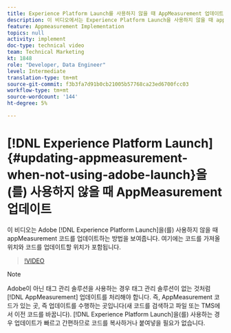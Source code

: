 ```yaml
---
title: Experience Platform Launch를 사용하지 않을 때 AppMeasurement 업데이트
description: 이 비디오에서는 Experience Platform Launch을 사용하지 않을 때 appMeasurement 코드를 업데이트하는 방법을 보여 줍니다. 여기에는 코드를 가져올 위치와 코드를 업데이트할 위치가 포함됩니다.
feature: Appmeasurement Implementation
topics: null
activity: implement
doc-type: technical video
team: Technical Marketing
kt: 1848
role: "Developer, Data Engineer"
level: Intermediate
translation-type: tm+mt
source-git-commit: f3b3fa7d91b0cb21005b57768ca23ed6700fcc03
workflow-type: tm+mt
source-wordcount: '144'
ht-degree: 5%

---
```



# [!DNL Experience Platform Launch] {#updating-appmeasurement-when-not-using-adobe-launch}을(를) 사용하지 않을 때 AppMeasurement 업데이트

이 비디오는 Adobe [!DNL Experience Platform Launch]을(를) 사용하지 않을 때 appMeasurement 코드를 업데이트하는 방법을 보여줍니다. 여기에는 코드를 가져올 위치와 코드를 업데이트할 위치가 포함됩니다.

>[!VIDEO](https://video.tv.adobe.com/v/25913/?quality=12)

>[!NOTE]
>
>Adobe이 아닌 태그 관리 솔루션을 사용하는 경우 태그 관리 솔루션이 없는 것처럼 [!DNL AppMeasurement] 업데이트를 처리해야 합니다. 즉, AppMeasurement 코드가 있는 곳, 즉 업데이트를 수행하는 곳입니다(새 코드를 검색하고 파일 또는 TMS에서 이전 코드를 바꿉니다). [!DNL Experience Platform Launch]을(를) 사용하는 경우 업데이트가 빠르고 간편하므로 코드를 복사하거나 붙여넣을 필요가 없습니다.
